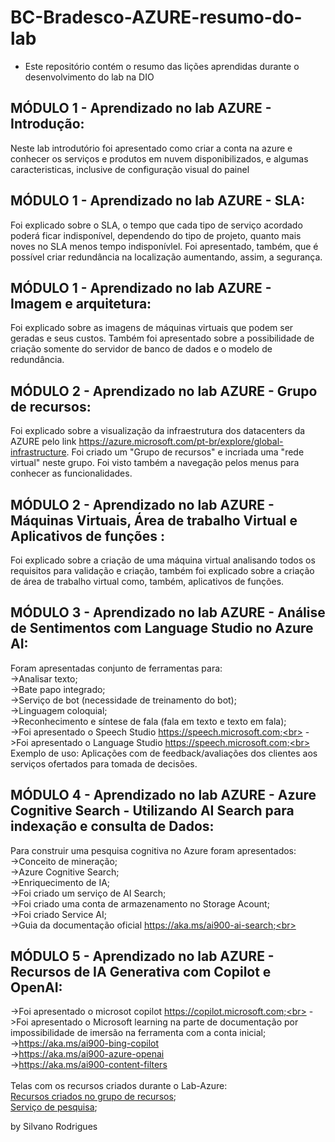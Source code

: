 # BC-Bradesco-AZURE-resumo-do-lab
- Este repositório contém o resumo das lições aprendidas durante o desenvolvimento do lab na DIO
## MÓDULO 1 -  Aprendizado no lab AZURE - Introdução:
Neste lab introdutório foi apresentado como criar a conta na azure e conhecer os serviços e produtos em nuvem disponibilizados, e algumas caracteristicas, inclusive de configuração visual do painel
## MÓDULO 1 -  Aprendizado no lab AZURE - SLA:
Foi explicado sobre o SLA, o tempo que cada tipo de serviço acordado poderá ficar indisponível, dependendo do tipo de projeto, quanto mais noves no SLA menos tempo indisponívlel. Foi apresentado, também, que é possível criar redundância na localização aumentando, assim, a segurança.
## MÓDULO 1 -  Aprendizado no lab AZURE - Imagem e arquitetura:
Foi explicado sobre as imagens de máquinas virtuais que podem ser geradas e seus custos. Também foi apresentado sobre a possibilidade de criação somente do servidor de banco de dados e o modelo de redundância.
## MÓDULO 2 -  Aprendizado no lab AZURE - Grupo de recursos:
Foi explicado sobre a visualização da infraestrutura dos datacenters da AZURE pelo link <https://azure.microsoft.com/pt-br/explore/global-infrastructure>. Foi criado um "Grupo de recursos" e incriada uma "rede virtual" neste grupo. Foi visto também a navegação pelos menus para conhecer as funcionalidades.
## MÓDULO 2 -  Aprendizado no lab AZURE - Máquinas Virtuais, Área de trabalho Virtual e Aplicativos de funções :
Foi explicado sobre a criação de uma máquina virtual analisando todos os requisitos para validação e criação, também foi explicado sobre a criação de área de trabalho virtual como, também, aplicativos de funções.
## MÓDULO 3 -  Aprendizado no lab AZURE - Análise de Sentimentos com Language Studio no Azure AI:
Foram apresentadas conjunto de ferramentas para:<br>
->Analisar texto;<br>
->Bate papo integrado;<br>
->Serviço de bot (necessidade de treinamento do bot);<br>
->Linguagem coloquial;<br>
->Reconhecimento e síntese de fala (fala em texto e texto em fala);<br>
->Foi apresentado o Speech Studio https://speech.microsoft.com;<br>
->Foi apresentado o Language Studio https://speech.microsoft.com;<br>
Exemplo de uso: Aplicações com de feedback/avaliações dos clientes aos serviços ofertados para tomada de decisões.<br>
## MÓDULO 4 -  Aprendizado no lab AZURE - Azure Cognitive Search - Utilizando AI Search para indexação e consulta de Dados:<br>
Para construir uma pesquisa cognitiva no Azure foram apresentados:<br>
->Conceito de mineração;<br>
->Azure Cognitive Search;<br>
->Enriquecimento de IA;<br>
->Foi criado um serviço de AI Search;<br>
->Foi criado uma conta de armazenamento no Storage Acount;<br>
->Foi criado  Service AI;<br>
->Guia da documentação oficial https://aka.ms/ai900-ai-search;<br>
## MÓDULO 5 -  Aprendizado no lab AZURE - Recursos de IA Generativa com Copilot e OpenAI:<br>
->Foi apresentado o microsot copilot https://copilot.microsoft.com;<br>
->Foi apresentado o Microsoft learning na parte de documentação por impossibilidade de imersão na ferramenta com a conta inicial; <br>
->https://aka.ms/ai900-bing-copilot<br>
->https://aka.ms/ai900-azure-openai<br>
->https://aka.ms/ai900-content-filters<br>
<br>
Telas com os recursos criados durante o Lab-Azure:<br>
[Recursos criados no grupo de recursos](images/Recursos_criados_no_grupo_de_recursos.png);<br>
[Serviço de pesquisa](images/Servico_de_pesquisa.png);<br>



by Silvano Rodrigues
